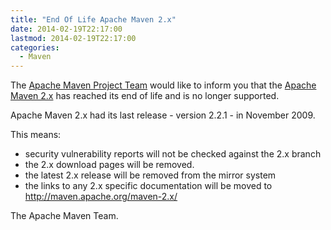 ```yaml
---
title: "End Of Life Apache Maven 2.x"
date: 2014-02-19T22:17:00
lastmod: 2014-02-19T22:17:00
categories:
  - Maven
---
```

The [Apache Maven Project Team](http://maven.apache.org/team-list.html) would like to inform you 
that the [Apache Maven 2.x](http://maven.apache.org/maven-2.x-eol.html) has reached its end of life 
and is no longer supported.

Apache Maven 2.x had its last release - version 2.2.1 - in November 2009.

This means:

 * security vulnerability reports will not be checked against the 2.x branch
 * the 2.x download pages will be removed.
 * the latest 2.x release will be removed from the mirror system
 * the links to any 2.x specific documentation will be moved to http://maven.apache.org/maven-2.x/

The Apache Maven Team.
